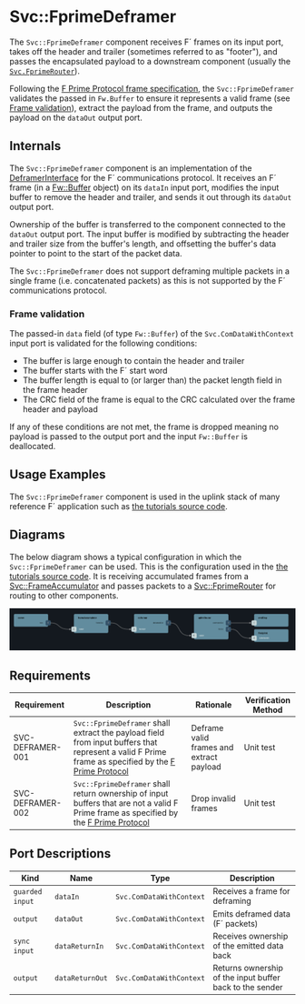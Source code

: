# Svc::FprimeDeframer

The `Svc::FprimeDeframer` component receives F´ frames on its input port, takes off the header and trailer (sometimes referred to as "footer"), and passes the encapsulated payload to a downstream component (usually the [`Svc.FprimeRouter`](../../FprimeRouter/docs/sdd.md)).

Following the [F Prime Protocol frame specification](../../FprimeProtocol/docs/sdd.md), the `Svc::FprimeDeframer` validates the passed in `Fw.Buffer` to ensure it represents a valid frame (see [Frame validation](#frame-validation)), extract the payload from the frame, and outputs the payload on the `dataOut` output port.

## Internals

The `Svc::FprimeDeframer` component is an implementation of the [DeframerInterface](../../Interfaces/DeframerInterface.fppi) for the F´ communications protocol. It receives an F´ frame (in a [Fw::Buffer](../../../Fw/Buffer/docs/sdd.md) object) on its `dataIn` input port, modifies the input buffer to remove the header and trailer, and sends it out through its `dataOut` output port. 

Ownership of the buffer is transferred to the component connected to the `dataOut` output port. The input buffer is modified by subtracting the header and trailer size from the buffer's length, and offsetting the buffer's data pointer to point to the start of the packet data.

The `Svc::FprimeDeframer` does not support deframing multiple packets in a single frame (i.e. concatenated packets) as this is not supported by the F´ communications protocol.

### Frame validation

The passed-in `data` field (of type `Fw::Buffer`) of the `Svc.ComDataWithContext` input port is validated for the following conditions:
- The buffer is large enough to contain the header and trailer
- The buffer starts with the F´ start word
- The buffer length is equal to (or larger than) the packet length field in the frame header
- The CRC field of the frame is equal to the CRC calculated over the frame header and payload

If any of these conditions are not met, the frame is dropped meaning no payload is passed to the output port and the input `Fw::Buffer` is deallocated.

## Usage Examples

The `Svc::FprimeDeframer` component is used in the uplink stack of many reference F´ application such as [the tutorials source code](https://github.com/fprime-community#tutorials).

## Diagrams

The below diagram shows a typical configuration in which the `Svc::FprimeDeframer` can be used. This is the configuration used in the [the tutorials source code](https://github.com/fprime-community#tutorials). It is receiving accumulated frames from a [Svc::FrameAccumulator](../../FrameAccumulator/docs/sdd.md) and passes packets to a [Svc::FprimeRouter](../../FprimeRouter/docs/sdd.md) for routing to other components.

![./img/deframer_uplink_stack.png](./img/deframer_uplink_stack.png)

## Requirements

Requirement | Description | Rationale | Verification Method
----------- | ----------- | ----------| -------------------
SVC-DEFRAMER-001 | `Svc::FprimeDeframer` shall extract the payload field from input buffers that represent a valid F Prime frame as specified by the [F Prime Protocol](../../FprimeProtocol/docs/sdd.md) | Deframe valid frames and extract payload | Unit test |
SVC-DEFRAMER-002 | `Svc::FprimeDeframer` shall return ownership of input buffers that are not a valid F Prime frame as specified by the [F Prime Protocol](../../FprimeProtocol/docs/sdd.md) | Drop invalid frames | Unit test |

## Port Descriptions

| Kind | Name | Type | Description |
|---|---|---|---|
| `guarded input` | `dataIn` | `Svc.ComDataWithContext` | Receives a frame for deframing |
| `output` | `dataOut` | `Svc.ComDataWithContext` | Emits deframed data (F´ packets) |
| `sync input` | `dataReturnIn` | `Svc.ComDataWithContext` | Receives ownership of the emitted data back |
| `output` | `dataReturnOut` | `Svc.ComDataWithContext` | Returns ownership of the input buffer back to the sender |

